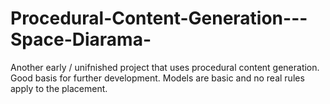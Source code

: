 # Procedural-Content-Generation---Space-Diarama-
Another early / unifnished project that uses procedural content generation. Good basis for further development. Models are basic and no real rules apply to the placement. 
